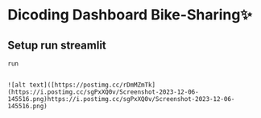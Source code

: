 # Dicoding Dashboard Bike-Sharing✨

## Setup run streamlit
```
run 


![alt text]([https://postimg.cc/rDmMZmTk](https://i.postimg.cc/sgPxXQ0v/Screenshot-2023-12-06-145516.png)https://i.postimg.cc/sgPxXQ0v/Screenshot-2023-12-06-145516.png)


```
